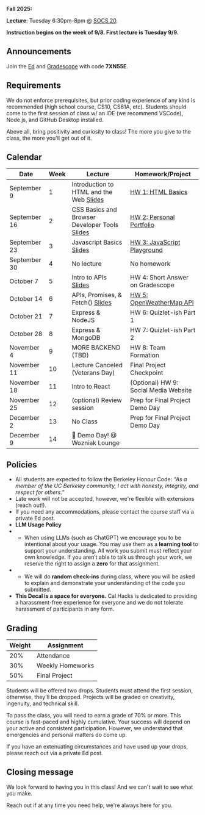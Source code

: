 **Fall 2025:** 

**Lecture**: Tuesday 6:30pm-8pm @ [SOCS 20](https://www.berkeley.edu/map/social-sciences-building/).

**Instruction begins on the week of 9/8. First lecture is Tuesday 9/9.**

## Announcements
Join the [Ed](https://edstem.org/us/join/7TP6cS) and [Gradescope](https://www.gradescope.com) with code **7XN55E**.

## Requirements

We do not enforce prerequisites, but prior coding experience of any kind is recommended (high school course, CS10, CS61A, etc). Students should come to the first session of class w/ an IDE (we recommend VSCode), Node.js, and GitHub Desktop installed.

Above all, bring positivity and curiosity to class! The more you give to the class, the more you'll get out of it.

## Calendar

|Date | Week | Lecture | Homework/Project                  |
|-----|------|---------|-----------------------------------|
| September 9 | 1    | Introduction to HTML and the Web [Slides](https://docs.google.com/presentation/d/1l-ISUrlo-cAzdg9_B5k09LJBMFOqoE57kL4sdRx8H4g/edit?usp=sharing) | [HW 1: HTML Basics](#/hw/web/hw1) |
| September 16 | 2    | CSS Basics and Browser Developer Tools [Slides](https://docs.google.com/presentation/d/1n0vKYdWUBM4ow5y0pob-oCuZulmmO03000Sn5TaDN4o/edit?usp=sharing) | [HW 2: Personal Portfolio](#/hw/web/hw2) |
| September 23 | 3    | Javascript Basics [Slides](https://docs.google.com/presentation/d/1yCUURZc_DZH-Jm3dqIXFG1Dfd2VgeOpYLpTTECA4xiw/edit?usp=sharing) | [HW 3: JavaScript Playground](#/hw/web/hw3) |
| September 30 | 4    | No lecture | No homework |
| October 7 | 5    | Intro to APIs [Slides](https://docs.google.com/presentation/d/1QyL4odpId0gzcFZ083tsXG-40SpmlIRPmPzA1JWBeAI/edit?usp=sharing) | HW 4: Short Answer on Gradescope |
| October 14 | 6    | APIs, Promises, & Fetch() [Slides](https://docs.google.com/presentation/d/1e1WLy9OCCIBuPTcK0QYFjhzIvYcOEAzM9QdYU5pJn1U/edit?usp=sharing) | [HW 5: OpenWeatherMap API](/#/hw/web/hw5)|
| October 21 | 7    | Express & NodeJS | HW 6: Quizlet-ish Part 1 |
| October 28 | 8    | Express & MongoDB | HW 7: Quizlet-ish Part 2 |
| November 4 | 9    | MORE BACKEND (TBD) | HW 8: Team Formation |
| November 11 | 10   | Lecture Canceled (Veterans Day) | Final Project Checkpoint |
| November 18 | 11   | Intro to React | (Optional) HW 9: Social Media Website|
| November 25 | 12   | (optional) Review session | Prep for Final Project Demo Day |
| December 2 | 13   | No Class | Prep for Final Project Demo Day |
| December 9 | 14   | 🎉 Demo Day! @ Wozniak Lounge |  |

## Policies

* All students are expected to follow the Berkeley Honour Code: _"As a member of the UC Berkeley community, I act with honesty, integrity, and respect for others.”_
* Late work will not be accepted, however, we're flexible with extensions (reach out!).
* If you need any accommodations, please contact the course staff via a private Ed post.
* **LLM Usage Policy**
* * When using LLMs (such as ChatGPT) we encourage you to be intentional about your usage. You may use them as a **learning tool** to support your understanding. All work you submit must reflect your own knowledge. If you aren’t able to talk us through your work, we reserve the right to assign a **zero** for that assignment.
* * We will do **random check-ins** during class, where you will be asked to explain and demonstrate your understanding of the code you submitted.
* **This Decal is a space for everyone.** Cal Hacks is dedicated to providing a harassment-free experience for everyone and we do not tolerate harassment of participants in any form.

## Grading

| **Weight**  | **Assignment**                          |
| ----------- | --------------------------------------- |
| 20%         | Attendance                              |
| 30%         | Weekly Homeworks                        |
| 50%         | Final Project                           |

Students will be offered two drops. Students must attend the first session, otherwise, they'll be dropped.
Projects will be graded on creativity, ingenuity, and technical skill.

To pass the class, you will need to earn a grade of 70% or more. This course is fast-paced and highly cumulative. Your success will depend on your active and consistent participation. However, we understand that emergencies and personal matters do come up.

If you have an extenuating circumstances and have used up your drops, please reach out via a private Ed post.

## Closing message

We look forward to having you in this class! And we can't wait to see what you make.

Reach out if at any time you need help, we're always here for you.